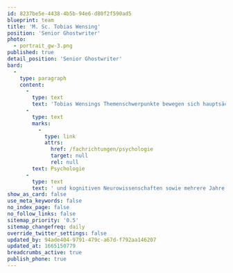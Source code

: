 ```yaml
---
id: 8237be5e-4438-4b5b-94e6-d80f2f590ad5
blueprint: team
title: 'M. Sc. Tobias Wensing'
position: 'Senior Ghostwriter'
photo:
  - portrait_gw-3.png
published: true
detail_position: 'Senior Ghostwriter'
bard:
  -
    type: paragraph
    content:
      -
        type: text
        text: 'Tobias Wensings Themenschwerpunkte bewegen sich hauptsächlich an der Schnittstelle von Psychologie, Medizin und Naturwissenschaften. Da er sich daneben gerne und umfassend in neue Themenkomplexe einarbeitet, liegen seine Interessen und Fähigkeiten auch jenseits dieser Fachgebiete. Ein internationales Masterstudium in klinischer '
      -
        type: text
        marks:
          -
            type: link
            attrs:
              href: /fachrichtungen/psychologie
              target: null
              rel: null
        text: Psychologie
      -
        type: text
        text: ' und kognitiven Neurowissenschaften sowie mehrere Jahre Berufserfahrung in interdisziplinären, akademischen Forschungsgruppen haben ihn ausgiebig im Verfassen sowohl deutscher als auch englischer Texte geschult. Sprachliche und inhaltliche Präzision sowie prägnante und leserorientierte Formulierungen stellen für ihn zentrale Bausteine einer gewissenhaften und letztendlich erfolgreichen Textarbeit dar. Daher ist es Tobias Wensing eine Herzensangelegenheit, Projekte bei diesem Prozess vertrauensvoll und zuverlässig zu unterstützen sowie Kunden von seinen Erfahrungen und Kenntnissen profitieren zu lassen.'
show_as_card: false
use_meta_keywords: false
no_index_page: false
no_follow_links: false
sitemap_priority: '0.5'
sitemap_changefreq: daily
override_twitter_settings: false
updated_by: 94ade404-9791-479c-a67d-f792aa146207
updated_at: 1665150779
breadcrumbs_active: true
publish_phone: true
---
```

